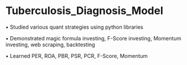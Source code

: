 # Tuberculosis_Diagnosis_Model

  • Studied various quant strategies using python libraries

  • Demonstrated magic formula investing, F-Score investing, Momentum investing, web scraping, backtesting

  • Learned PER, ROA, PBR, PSR, PCR, F-Score, Momentum
